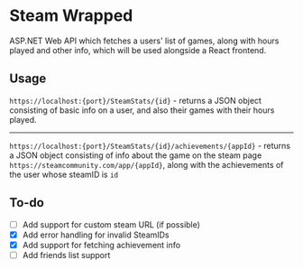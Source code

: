 # Steam Wrapped

ASP.NET Web API which fetches a users' list of games, along with hours played and other info,
which will be used alongside a React frontend.


## Usage

`https://localhost:{port}/SteamStats/{id}` - returns a JSON object consisting of basic info on a user, and also their games 
with their hours played.
____
`https://localhost:{port}/SteamStats/{id}/achievements/{appId}` - returns a JSON object consisting of info about the game on the steam page `https://steamcommunity.com/app/{appId}`,
along with the achievements of the user whose steamID is `id`



## To-do
  
- [ ] Add support for custom steam URL (if possible)
- [x] Add error handling for invalid SteamIDs
- [x] Add support for fetching achievement info
- [ ] Add friends list support
